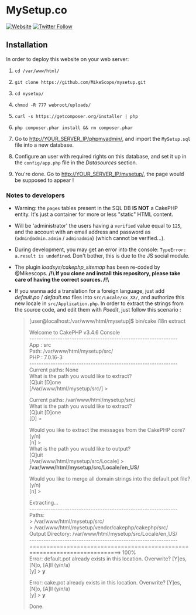 # MySetup.co

[![Website](https://img.shields.io/website-up-down-green-red/https/mysetup.co.svg?label=mySetup.co)](https://mysetup.co/)
[![Twitter Follow](https://img.shields.io/twitter/follow/espadrine.svg?style=social&label=Follow&style=flat-square)](https://twitter.com/mysetup_co)


## Installation

In order to deploy this website on your web server:  

1. `cd /var/www/html/`

2. `git clone https://github.com/MikeScops/mysetup.git`

3. `cd mysetup/`

4. `chmod -R 777 webroot/uploads/`

5. `curl -s https://getcomposer.org/installer | php`

6. `php composer.phar install && rm composer.phar`

7. Go to [http://YOUR_SERVER_IP/phpmyadmin/](http://YOUR_SERVER_IP/phpmyadmin/), and import the `MySetup.sql` file into a new database.

8. Configure an user with required rights on this database, and set it up in the `config/app.php` file in the _Datasources_ section.

9. You're done. Go to [http://YOUR_SERVER_IP/mysetup/](http://YOUR_SERVER_IP/mysetup/), the page would be supposed to appear !

### Notes to developers

* Warning: the `pages` tables present in the SQL DB **IS NOT** a CakePHP entity. It's just a container for more or less "static" HTML content.

* Will be 'administrator' the users having a `verified` value equal to `125`, and the account with an email address and password as (`admin@admin.admin` / `adminadmin`) (which cannot be verified...).

* During development, you may get an error into the console: `TypeError: a.result is undefined`. Don't bother, this is due to the JS social module.

* The plugin _loadsys/cakephp\_sitemap_ has been re-coded by @Mikescops. **/!\ If you clone and install this repository, please take care of having the correct sources. /!\\**

* If you wanna add a translation for a foreign language, just add _default.po_ / _default.mo_ files into `src/Locale/xx_XX/`, and authorize this new locale in `src/Application.php`. In order to extract the strings from the source code, and edit them with _Poedit_, just follow this scenario :
	
	> [user@localhost:/var/www/html/mysetup]$ bin/cake i18n extract  
	>  
	> Welcome to CakePHP v3.4.6 Console  
	> \---------------------------------------------------------------  
	> App : src  
	> Path: /var/www/html/mysetup/src/  
	> PHP : 7.0.16-3  
	> \---------------------------------------------------------------  
	> Current paths: None  
	> What is the path you would like to extract?  
	> [Q]uit [D]one  
	> [/var/www/html/mysetup/src/] >   
	>  
	> Current paths: /var/www/html/mysetup/src/  
	> What is the path you would like to extract?  
	> [Q]uit [D]one  
	> [D] >   
	>
	> Would you like to extract the messages from the CakePHP core? (y/n)  
	> [n] >   
	> What is the path you would like to output?  
	> [Q]uit  
	> [/var/www/html/mysetup/src/Locale] > __/var/www/html/mysetup/src/Locale/en_US/__  
	>  
	> Would you like to merge all domain strings into the default.pot file? (y/n)  
	> [n] >   
	>  
	>  
	> Extracting...  
	> \---------------------------------------------------------------  
	> Paths:  
	   > /var/www/html/mysetup/src/  
	   > /var/www/html/mysetup/vendor/cakephp/cakephp/src/  
	> Output Directory: /var/www/html/mysetup/src/Locale/en_US/  
	> \---------------------------------------------------------------  
	> ==========================================================================> 100%  
	> Error: default.pot already exists in this location. Overwrite? [Y]es, [N]o, [A]ll (y/n/a)  
	> [y] > __y__  
	>
	> Error: cake.pot already exists in this location. Overwrite? [Y]es, [N]o, [A]ll (y/n/a)  
	> [y] > __y__  
	>  
	> Done.
